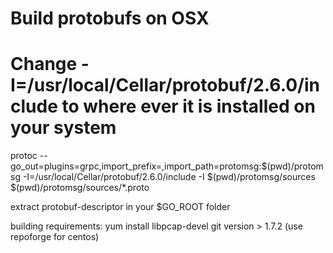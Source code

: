 # Build protobufs on OSX
# Change -I=/usr/local/Cellar/protobuf/2.6.0/include to where ever it is installed on your system

protoc --go_out=plugins=grpc,import_prefix=,import_path=protomsg:$(pwd)/protomsg  -I=/usr/local/Cellar/protobuf/2.6.0/include -I $(pwd)/protomsg/sources $(pwd)/protomsg/sources/*.proto


extract protobuf-descriptor in your $GO_ROOT folder

building requirements:
yum install libpcap-devel
git version  > 1.7.2 (use repoforge for centos)
